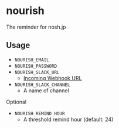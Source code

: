 # nourish

The reminder for nosh.jp

## Usage

- `NOURISH_EMAIL`
- `NOURISH_PASSWORD`
- `NOURISH_SLACK_URL`
  - [Incoming Webhook URL](https://api.slack.com/messaging/webhooks)
- `NOURISH_SLACK_CHANNEL`
  - A name of channel

Optional

- `NOURISH_REMIND_HOUR`
  - A threshold remind hour (default: 24)